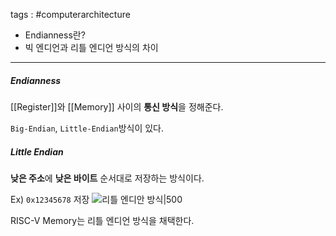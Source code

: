 tags : #computerarchitecture 
- Endianness란?
- 빅 엔디언과 리틀 엔디언 방식의 차이

---

##### Endianness
[[Register]]와 [[Memory]] 사이의 **통신 방식**을 정해준다.

`Big-Endian`, `Little-Endian`방식이 있다.

##### Little Endian
**낮은 주소**에 **낮은 바이트** 순서대로 저장하는 방식이다.

Ex) `0x12345678` 저장
![리틀 엔디안 방식|500](https://blog.kakaocdn.net/dn/kChLx/btrwUk8xpSY/R7ZW8uqJTCztGHp3hTOf8K/img.webp)

RISC-V Memory는 리틀 엔디언 방식을 채택한다.